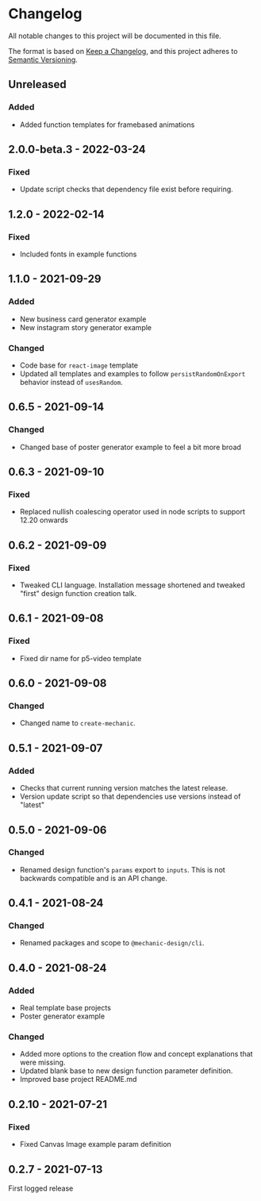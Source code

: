 # Changelog

All notable changes to this project will be documented in this file.

The format is based on [Keep a Changelog](https://keepachangelog.com/en/1.0.0/),
and this project adheres to [Semantic Versioning](https://semver.org/spec/v2.0.0.html).

## Unreleased

### Added
- Added function templates for framebased animations

## 2.0.0-beta.3 - 2022-03-24

### Fixed

- Update script checks that dependency file exist before requiring.

## 1.2.0 - 2022-02-14

### Fixed

- Included fonts in example functions

## 1.1.0 - 2021-09-29

### Added

- New business card generator example
- New instagram story generator example

### Changed

- Code base for `react-image` template
- Updated all templates and examples to follow `persistRandomOnExport` behavior instead of `usesRandom`.

## 0.6.5 - 2021-09-14

### Changed

- Changed base of poster generator example to feel a bit more broad

## 0.6.3 - 2021-09-10

### Fixed

- Replaced nullish coalescing operator used in node scripts to support 12.20 onwards

## 0.6.2 - 2021-09-09

### Fixed

- Tweaked CLI language. Installation message shortened and tweaked "first" design function creation talk.

## 0.6.1 - 2021-09-08

### Fixed

- Fixed dir name for p5-video template

## 0.6.0 - 2021-09-08

### Changed

- Changed name to `create-mechanic`.

## 0.5.1 - 2021-09-07

### Added

- Checks that current running version matches the latest release.
- Version update script so that dependencies use versions instead of "latest"

## 0.5.0 - 2021-09-06

### Changed

- Renamed design function's `params` export to `inputs`. This is not backwards compatible and is an API change.

## 0.4.1 - 2021-08-24

### Changed

- Renamed packages and scope to `@mechanic-design/cli`.

## 0.4.0 - 2021-08-24

### Added

- Real template base projects
- Poster generator example

### Changed

- Added more options to the creation flow and concept explanations that were missing.
- Updated blank base to new design function parameter definition.
- Improved base project README.md

## 0.2.10 - 2021-07-21

### Fixed

- Fixed Canvas Image example param definition

## 0.2.7 - 2021-07-13

First logged release
